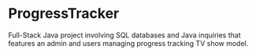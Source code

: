 # ProgressTracker
Full-Stack Java project involving SQL databases and Java inquiries that features an admin and users managing progress tracking TV show model.
